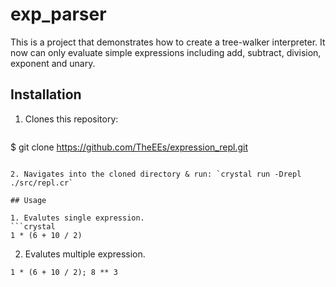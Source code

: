 # exp_parser

This is a project that demonstrates how to create a tree-walker interpreter. It now can only evaluate simple expressions including add, subtract, division, exponent and unary. 

## Installation

1. Clones this repository:

   ```shell
  $ git clone https://github.com/TheEEs/expression_repl.git
   ```

2. Navigates into the cloned directory & run: `crystal run -Drepl ./src/repl.cr`

## Usage

1. Evalutes single expression.
```crystal
1 * (6 + 10 / 2)
```

2. Evalutes multiple expression.
```crystal
1 * (6 + 10 / 2); 8 ** 3
```

